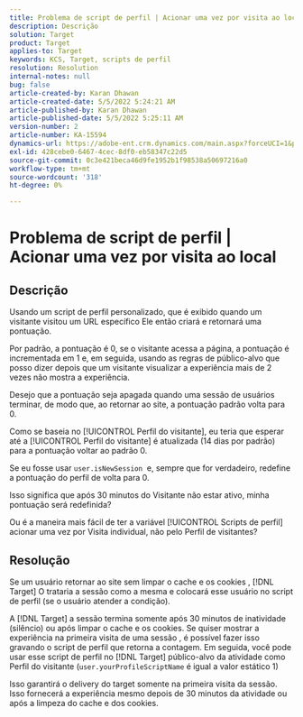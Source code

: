 ```yaml
---
title: Problema de script de perfil | Acionar uma vez por visita ao local
description: Descrição
solution: Target
product: Target
applies-to: Target
keywords: KCS, Target, scripts de perfil
resolution: Resolution
internal-notes: null
bug: false
article-created-by: Karan Dhawan
article-created-date: 5/5/2022 5:24:21 AM
article-published-by: Karan Dhawan
article-published-date: 5/5/2022 5:25:11 AM
version-number: 2
article-number: KA-15594
dynamics-url: https://adobe-ent.crm.dynamics.com/main.aspx?forceUCI=1&pagetype=entityrecord&etn=knowledgearticle&id=aa75b899-33cc-ec11-a7b5-6045bd00db25
exl-id: 428cebe0-6467-4cec-8df0-eb58347c22d5
source-git-commit: 0c3e421beca46d9fe1952b1f98538a50697216a0
workflow-type: tm+mt
source-wordcount: '318'
ht-degree: 0%

---
```


# Problema de script de perfil | Acionar uma vez por visita ao local

## Descrição


Usando um script de perfil personalizado, que é exibido quando um visitante visitou um URL específico Ele então criará e retornará uma pontuação.

Por padrão, a pontuação é 0, se o visitante acessa a página, a pontuação é incrementada em 1 e, em seguida, usando as regras de público-alvo que posso dizer depois que um visitante visualizar a experiência mais de 2 vezes não mostra a experiência.



Desejo que a pontuação seja apagada quando uma sessão de usuários terminar, de modo que, ao retornar ao site, a pontuação padrão volta para 0.

Como se baseia no [!UICONTROL Perfil do visitante], eu teria que esperar até a [!UICONTROL Perfil do visitante] é atualizada (14 dias por padrão) para a pontuação voltar ao padrão 0.

Se eu fosse usar `user.isNewSession`  e, sempre que for verdadeiro, redefine a pontuação do perfil de volta para 0.



Isso significa que após 30 minutos do Visitante não estar ativo, minha pontuação será redefinida?

Ou é a maneira mais fácil de ter a variável [!UICONTROL Scripts de perfil] acionar uma vez por Visita individual, não pelo Perfil de visitantes?


## Resolução


Se um usuário retornar ao site sem limpar o cache e os cookies , [!DNL Target] O trataria a sessão como a mesma e colocará esse usuário no script de perfil (se o usuário atender a condição).

A [!DNL Target] a sessão termina somente após 30 minutos de inatividade (silêncio) ou após limpar o cache e os cookies.
Se quiser mostrar a experiência na primeira visita de uma sessão , é possível fazer isso gravando o script de perfil que retorna a contagem. Em seguida, você pode usar esse script de perfil no [!DNL Target] público-alvo da atividade como Perfil do visitante (`user.yourProfileScriptName`  é igual a valor estático 1)



Isso garantirá o delivery do target somente na primeira visita da sessão. Isso fornecerá a experiência mesmo depois de 30 minutos da atividade ou após a limpeza do cache e dos cookies.
